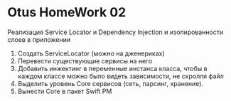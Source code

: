 # Otus HomeWork 02
Реализация Service Locator и Dependency Injection и изолированности слоев в приложении
1. Создать ServiceLocator (можно на дженериках)
2. Перевести существующие сервисы на него
3. Добавить инжектинг в переменные инстанса класса, чтобы в каждом классе можно было видеть зависимости, не скролля файл
4. Выделить уровень Core сервисов (сеть, парсинг, хранение).
5. Вынести Core в пакет Swift PM
